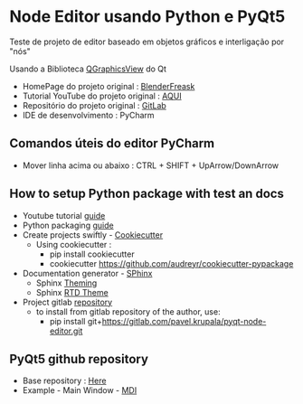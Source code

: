 

# Node Editor usando Python e PyQt5

Teste de projeto de editor baseado em objetos gráficos e interligação por "nós"

Usando a Biblioteca [QGraphicsView](https://doc.qt.io/qt-6/qgraphicsview.html) do Qt

- HomePage do projeto original : [BlenderFreask](https://www.blenderfreak.com/tutorials/node-editor-tutorial-series/)
- Tutorial YouTube do projeto original : [AQUI](https://www.youtube.com/playlist?list=PLZSNHzwDCOggHLThIbCxUhWTgrKVemZkz)
- Repositório do projeto original : [GitLab](https://gitlab.com/pavel.krupala/pyqt-node-editor)
- IDE de desenvolvimento : PyCharm

## Comandos úteis do editor PyCharm

- Mover linha acima ou abaixo :
   CTRL + SHIFT + UpArrow/DownArrow

## How to setup Python package with test an docs

- Youtube tutorial [guide](https://www.youtube.com/watch?v=KPfrK8Smwrs&list=PLZSNHzwDCOggHLThIbCxUhWTgrKVemZkz&index=30)
- Python packaging [guide](https://packaging.python.org)
- Create projects swiftly - [Cookiecutter](https://github.com/cookiecutter/cookiecutter)
  - Using cookiecutter :
    - pip install cookiecutter
    - cookiecutter https://github.com/audreyr/cookiecutter-pypackage
- Documentation generator - [SPhinx](https://www.sphinx-doc.org/en/master/usage/quickstart.html)
   - Sphinx [Theming](https://www.sphinx-doc.org/en/master/usage/theming.html)
   - Sphinx [RTD Theme](https://pypi.org/project/sphinx-rtd-theme/)
- Project gitlab [repository](https://gitlab.com/pavel.krupala/pyqt-node-editor.git)
  - to install from gitlab repository of the author, use: 
    - pip install git+https://gitlab.com/pavel.krupala/pyqt-node-editor.git 

## PyQt5 github repository

- Base repository : [Here](https://github.com/baoboa/pyqt5)
- Example - Main Window - [MDI](https://github.com/baoboa/pyqt5/tree/master/examples/mainwindows/mdi)


